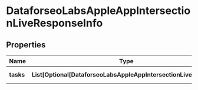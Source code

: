 # DataforseoLabsAppleAppIntersectionLiveResponseInfo


## Properties

| Name | Type | Description | Notes |
|------------ | ------------- | ------------- | -------------|
**tasks** | **List[Optional[DataforseoLabsAppleAppIntersectionLiveTaskInfo]]** | array of tasks |[optional]|